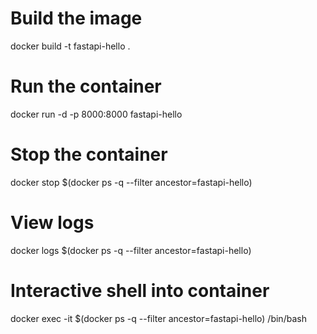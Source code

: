 # Build the image
docker build -t fastapi-hello .

# Run the container
docker run -d -p 8000:8000 fastapi-hello



# Stop the container
docker stop $(docker ps -q --filter ancestor=fastapi-hello)

# View logs
docker logs $(docker ps -q --filter ancestor=fastapi-hello)

# Interactive shell into container
docker exec -it $(docker ps -q --filter ancestor=fastapi-hello) /bin/bash